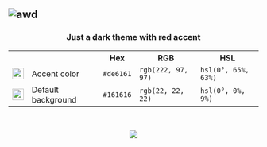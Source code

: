 ![awd](https://github.com/devdarktheme/.github/assets/55553104/f2701249-a304-4d8b-b2ef-1c990bceab90)
---
<h3 align="center">Just a dark theme with red accent</h3>

<table align="center">
	<tr>
		<th></th>
		<th></th>
		<th>Hex</th>
		<th>RGB</th>
		<th>HSL</th>
	</tr>
	<tr>
		<td><img src="https://github.com/devdarktheme/.github/assets/55553104/17f0f0b0-15eb-4802-ba18-d5f4d114a4c1" height="23" width="23"/></td>
		<td>Accent color</td>
		<td><code>#de6161</code></td>
		<td><code>rgb(222, 97, 97)</code></td>
		<td><code>hsl(0°, 65%, 63%)</code></td>
	</tr>
 	<tr>
		<td><img src="https://github.com/devdarktheme/.github/assets/55553104/2fdddc2f-03f3-4909-8797-2b02ce7bf0a8" height="23" width="23"/></td>
		<td>Default background</td>
		<td><code>#161616</code></td>
		<td><code>rgb(22, 22, 22)</code></td>
		<td><code>hsl(0°, 0%, 9%)</code></td>
	</tr>
</table>


&nbsp;

<p align="center">
	<a href="https://github.com/devdarktheme/stable-diffusion-webui-devdark/blob/main/LICENSE"><img src="https://img.shields.io/static/v1.svg?style=for-the-badge&label=License&message=MIT&logoColor=de6161&colorA=252525&colorB=de6161"/></a>
</p>
